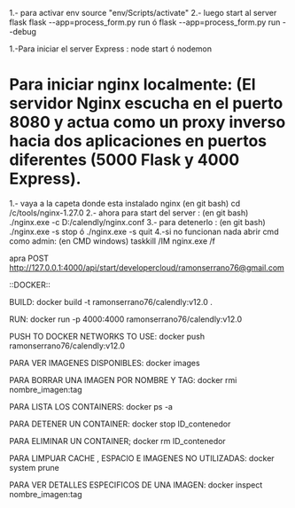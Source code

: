 1.- para activar env
source "env/Scripts/activate"
2.- luego start al server flask
flask --app=process_form.py run
ó
flask --app=process_form.py run --debug

1.-Para iniciar el server Express : node start
ó
nodemon

# Para iniciar nginx localmente: (El servidor Nginx  escucha en el puerto 8080 y actua como un proxy inverso hacia dos aplicaciones en puertos diferentes (5000 Flask y 4000 Express).
1.- vaya a la capeta donde esta instalado nginx  (en git bash)
cd /c/tools/nginx-1.27.0
2.- ahora para start del server : (en git bash)
./nginx.exe -c D:/calendly/nginx.conf
3.- para detenerlo :  (en git bash)
./nginx.exe -s stop
ó
./nginx.exe -s quit
4.-si no funcionan nada abrir cmd como admin:  (en CMD windows)
taskkill /IM nginx.exe /f


apra POST http://127.0.0.1:4000/api/start/developercloud/ramonserrano76@gmail.com

::DOCKER::

BUILD:
docker build -t ramonserrano76/calendly:v12.0 .

RUN:
docker run -p 4000:4000 ramonserrano76/calendly:v12.0

PUSH TO DOCKER NETWORKS TO USE:
docker push ramonserrano76/calendly:v12.0

PARA VER IMAGENES DISPONIBLES:
docker images

PARA BORRAR UNA IMAGEN POR NOMBRE Y TAG:
docker rmi nombre_imagen:tag

PARA LISTA LOS CONTAINERS:
docker ps -a

PARA DETENER UN CONTAINER:
docker stop ID_contenedor

PARA ELIMINAR UN CONTAINER;
docker rm ID_contenedor

PARA LIMPUAR CACHE , ESPACIO E IMAGENES NO UTILIZADAS:
docker system prune

PARA VER DETALLES ESPECIFICOS DE UNA IMAGEN:
docker inspect nombre_imagen:tag